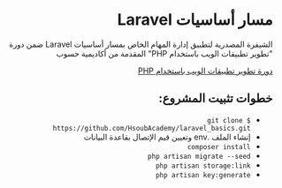 <h1 dir="rtl"> مسار أساسيات Laravel </h1>
<p dir="rtl">الشيفرة المصدرية لتطبيق إدارة المهام الخاص بمسار أساسيات Laravel ضمن دورة "تطوير تطبيقات الويب باستخدام PHP" المقدمة من أكاديمية حسوب</p>

<div dir="rtl">
<a href="https://academy.hsoub.com/learn/php-web-application-development/">دورة تطوير تطبيقات الويب باستخدام  PHP</a>
</div>
<h2 dir="rtl"> خطوات تثبيت المشروع: </h2>

<ul dir="rtl">
<li><code>$ git clone https://github.com/HsoubAcademy/laravel_basics.git</code></li>
<li>إنشاء الملف .env  وتعيين قيم الإتصال بقاعدة البيانات</li>
<li><code>composer install</code></li>
<li><code>php artisan migrate --seed</code></li>
<li><code>php artisan storage:link</code></li>
<li><code>php artisan key:generate</code></li>
</ul>

